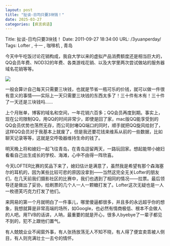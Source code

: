 ```yaml
---
layout: post
title: "扯谈-日均只要3块钱！"
date: 2025-03-27
categories: [疯言疯语]
---
```


Title: 扯谈-日均只要3块钱！
Date: 2011-09-27 18:34:00
URL: /3yuanperday/
Tags: Lofter , 十一 , 咖啡机 , 青岛

今天中午吃饭讨论花销构成，我自大学以来的虚拟产品消费额度还是相当巨大的，QQ会员年费、NOD32的年费、各类游戏花销、以及大学里两次尝试做站的服务器域名花销等等。

![](http://img.weimao.me/2019-05-21-033637.jpg)

一般会算计自己每天只需要三块钱，也就是节省一瓶可乐的价钱，就可以做一件很有意义的事情——实际上一天只需要三块钱的东西太多了！三十件有木有！三十件了一天还是三块钱吗……

上个月账单，博客的域名和空间，一年花销六百多；QQ会员再度到期。事实上，现在公司限制QQ，用QQ的时间非常少，即使是回了家，mac版QQ能享受到的QQ会员优势也荡然无存，而公司封堵QQ端口的同时，顺手就把QQ旋风给封了，这样QQ会员对于我基本上就废了，但是我还要花钱来维系从前的一些数据，比如聊天记录等等，这就是交呼吸器维持生命的钱了。

明天晚上将和媳妇一起飞往青岛，在青岛逗留两天，一路玩回家。想起能带小媳妇看看自己出生成长的学校、海滩，心中不由得一阵欣喜。

今天LOFTER比赛的奖品下来了，媳妇估计是满意了，虽然我是希望有那个森海塞尔的耳机的，因为某些比较可悲的原因没拿到——当然这完全无关Lofter的朋友们，在几天前我们摄影社区的比赛中，我们也遇到了相同的情况——拉票。最后领导还是做出了妥协，给刷票的几个人一人一颗糖打发了。Lofter这次无疑也是一人一枚德芙巧克力打发了他们。

来网易的第一个月就明白了一件事儿，哪里傻逼都很多，并且多的永远超乎你的想象，我想就算是非常高端的场所，如Google，也必然有情商极低、根本不会做人的人吧。用TVB的话讲，人呐，最重要的就是开心，很多人byebye了一辈子都见不到的，犯不上跟他们置气。

有人兢兢业业不闻窗外事，有人张扬放荡无人不知不晓，有人得了便宜卖乖被人侧目，有人则充满壮士一去兮的情怀。